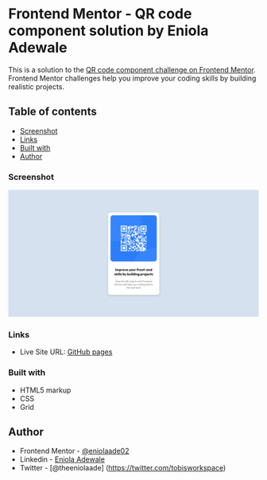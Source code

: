 # Frontend Mentor - QR code component solution by Eniola Adewale

This is a solution to the [QR code component challenge on Frontend Mentor](https://www.frontendmentor.io/challenges/qr-code-component-iux_sIO_H). Frontend Mentor challenges help you improve your coding skills by building realistic projects.

## Table of contents

- [Screenshot](#screenshot)
- [Links](#links)
- [Built with](#built-with)
- [Author](#author)
### Screenshot

![Desktop screenshot](./Desktop%20screenshot.png)



### Links

- Live Site URL: [GitHub pages](https://theeniolaade.github.io/QR-CODE-COMPONENT/)

### Built with

- HTML5 markup
- CSS
- Grid


## Author
- Frontend Mentor - [@eniolaade02](https://www.frontendmentor.io/profile/eniolaade02)
- Linkedin - [Eniola Adewale](https://www.linkedin.com/in/eniola-adewale-bb5851244/)
- Twitter - [@theeniolaade] (https://twitter.com/tobisworkspace)

